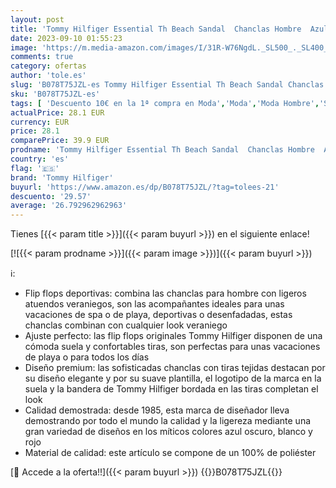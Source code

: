 ```yaml
---
layout: post
title: 'Tommy Hilfiger Essential Th Beach Sandal  Chanclas Hombre  Azul  Midnight 403   43 EU'
date: 2023-09-10 01:55:23
image: 'https://m.media-amazon.com/images/I/31R-W76NgdL._SL500_._SL400_.jpg'
comments: true
category: ofertas
author: 'tole.es'
slug: 'B078T75JZL-es Tommy Hilfiger Essential Th Beach Sandal Chanclas Hombre...'
sku: 'B078T75JZL-es'
tags: [ 'Descuento 10€ en la 1ª compra en Moda','Moda','Moda Hombre','Sandalias','Sandalias de dedo para hombre','Self Service','Special Features Stores','Zapatos para hombre','chanclas','partition_000','partition_070','tommy hilfiger','🇪🇸', ]
actualPrice: 28.1 EUR
currency: EUR
price: 28.1
comparePrice: 39.9 EUR
prodname: 'Tommy Hilfiger Essential Th Beach Sandal  Chanclas Hombre  Azul  Midnight 403   43 EU'
country: 'es'
flag: '🇪🇸'
brand: 'Tommy Hilfiger'
buyurl: 'https://www.amazon.es/dp/B078T75JZL/?tag=tolees-21'
descuento: '29.57'
average: '26.792962962963'
---
```


Tienes [{{< param title >}}]({{< param buyurl >}}) en el siguiente enlace!

[![{{< param prodname >}}]({{< param image >}})]({{< param buyurl >}})

ℹ️:

- Flip flops deportivas: combina las chanclas para hombre con ligeros atuendos veraniegos, son las acompañantes ideales para unas vacaciones de spa o de playa, deportivas o desenfadadas, estas chanclas combinan con cualquier look veraniego
- Ajuste perfecto: las flip flops originales Tommy Hilfiger disponen de una cómoda suela y confortables tiras, son perfectas para unas vacaciones de playa o para todos los días
- Diseño premium: las sofisticadas chanclas con tiras tejidas destacan por su diseño elegante y por su suave plantilla, el logotipo de la marca en la suela y la bandera de Tommy Hilfiger bordada en las tiras completan el look
- Calidad demostrada: desde 1985, esta marca de diseñador lleva demostrando por todo el mundo la calidad y la ligereza mediante una gran variedad de diseños en los míticos colores azul oscuro, blanco y rojo
- Material de calidad: este artículo se compone de un 100% de poliéster

[🛒 Accede a la oferta!!]({{< param buyurl >}})
{{<world>}}B078T75JZL{{</world>}}
